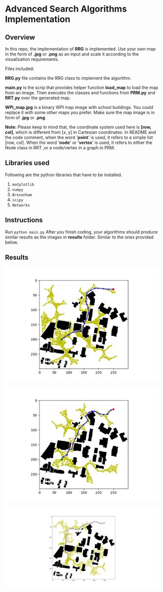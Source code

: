 # Advanced Search Algorithms Implementation

## Overview

In this repo, the implementation of **RRG** is implemented. Use your own map in the form of **.jpg** or **.png** as an input and scale it according to the visualization requirements. 

Files included:

**RRG.py**  file contains the RRG class to implement the algorithm.

**main.py** is the scrip that provides helper function **load_map** to load the map from an image. Then executes the classes and functions from **PRM.py** and **RRT.py** over the generated map.

**WPI_map.jpg** is a binary WPI map image with school buildings. You could replace it with some other maps you prefer. Make sure the map image is in form of **.jpg** or **.png**.

**Note:** Please keep in mind that, the coordinate system used here is **[row, col]**, which is different from [x, y] in Cartesian coordinates. In README and the code comment, when the word '**point**' is used, it refers to a simple list [row, col]. When the word '**node**' or '**vertex**' is used, it refers to either the Node class in RRT ,or a node/vertex in a graph in PRM. 


## Libraries used 
Following are the python libraries that have to be installed.

1. `matplotlib`
2. `numpy`
3. `Bresenham`
4. `scipy`
5. `Networkx`

## Instructions

Run `python main.py`
After you finish coding, your algorithms should produce similar results as the images in **results** folder. Similar to the ones provided below.

## Results
<p align = "center">
    <img src = "./results/RRG_optimal.png">
    <br>
</p>

<p align = "center">
    <img src = "./results/RRG_optimal_f.png">
    <br>
</p>

<p align = "center">
    <img src = "./results/RRG.png">
    <br>
</p>

<!--
### PRM

The two main phases of PRM are **Learning Phase** and **Query Phase**. 

You would code **Learning Phase** in the function `sample`, where it samples points in the map according to different strategy, and connect these points to build a graph. In this template, the graph library [Networkx](https://networkx.org/documentation/stable/) is used to store the result graph. 


There are four different sampling methods to be implemented - `uniform_sample`, `random_sample`, `gaussian_sample` and `bridge_sample`. Please refer to the lectures and make sure you understand the ideas behind these sampling methods before coding. 

After sampling, you would need to connect these sampling points to theirs k nearest neighbors. To find their neighbors, you could use brutal force algorithm or K-D tree as mentioned in the class. Here is an [example](https://stackoverflow.com/questions/13796782/networkx-random-geometric-graph-implementation-using-k-d-trees) of how to use scipy K-D tree structure. 

Finally, you will need to use all the sampled points and their connection with neighbors as nodes and edges to build a Networkx graph.

You would code **Query Phase** in the function `search`, where it search for a path in the constructed graph given a start and goal point.

As start and goal points are not connected to the graph, you will first need to add the start and goal node, find their nearest neighbors in the graph and connect them to these two nodes. Practically, as some of the graphs don't have a good connectivity, we will not only connect the start and goal node to their nearest node, but all the nodes within a certain distance, in order to increase the chance of finding a path.

Having connected start and goal node in the graph, we could use Dijkstra algorithm or any other algorithms we learn before to search for a valid path. This part is similar to the first assignment, so is already done by using the function Networkx provided.

Finally, as PRM is a multi-query planning algorithms, one could call `search` with other start and goal point. So the previous start and goal nodes and their edges need to be removed in the end of each query phase. This part is also implemented already.

Read the description of the functions for more details before implementing.

---

### RRT

For simplicity, this template uses a class 'Node' and a list 'vertices' in class 'RRT' as a tree structure. If you prefer to use other tree structure, please feel free to do so.

You would code RRT in the function `RRT`. In each step, get a new point, get its nearest node, extend the node and check collision to decide whether to add or drop this node. When you add a new node to the tree, remember to set the cost and parent of the new node, and add the new node to the list 'vertices'. You will also need to check if it reaches the neighbor region of the goal. If so, connect to the goal directly and set the found flag to be true.

You would code RRT* in the function `RRT_star`. The first few steps are pretty much the same as RRT. Besides, when a new node is added, you will need to rewire the new node and all its neighbor nodes. Even a path is found, the algorithm should not stop as adding new nodes will possibly optimize the current  found path.

Read the description of the functions for more details before implementing.

---

Until now, I hope you have a basic understanding of the template code and what to do next. 

As before, this template is only provided as a start point, feel free to make any modification of the codes or code structures if needed.

-->

